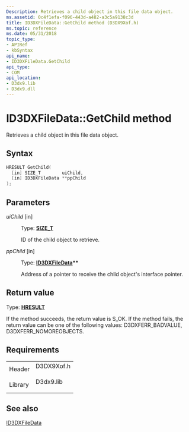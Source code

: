 ```yaml
---
Description: Retrieves a child object in this file data object.
ms.assetid: 0c4f1efa-f096-443d-a482-a3c5a9138c3d
title: ID3DXFileData::GetChild method (D3DX9Xof.h)
ms.topic: reference
ms.date: 05/31/2018
topic_type: 
- APIRef
- kbSyntax
api_name: 
- ID3DXFileData.GetChild
api_type: 
- COM
api_location: 
- D3dx9.lib
- D3dx9.dll
---
```


# ID3DXFileData::GetChild method

Retrieves a child object in this file data object.

## Syntax


```C++
HRESULT GetChild(
  [in] SIZE_T        uiChild,
  [in] ID3DXFileData **ppChild
);
```



## Parameters

<dl> <dt>

*uiChild* \[in\]
</dt> <dd>

Type: **[**SIZE\_T**](../winprog/windows-data-types.md)**

ID of the child object to retrieve.

</dd> <dt>

*ppChild* \[in\]
</dt> <dd>

Type: **[**ID3DXFileData**](id3dxfiledata.md)\*\***

Address of a pointer to receive the child object's interface pointer.

</dd> </dl>

## Return value

Type: **[**HRESULT**](https://msdn.microsoft.com/library/Bb401631(v=MSDN.10).aspx)**

If the method succeeds, the return value is S\_OK. If the method fails, the return value can be one of the following values: D3DXFERR\_BADVALUE, D3DXFERR\_NOMOREOBJECTS.

## Requirements



|                    |                                                                                       |
|--------------------|---------------------------------------------------------------------------------------|
| Header<br/>  | <dl> <dt>D3DX9Xof.h</dt> </dl> |
| Library<br/> | <dl> <dt>D3dx9.lib</dt> </dl>  |



## See also

<dl> <dt>

[ID3DXFileData](id3dxfiledata.md)
</dt> </dl>

 

 